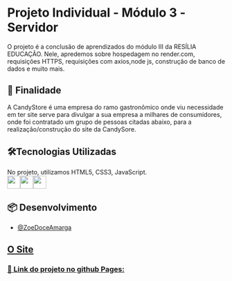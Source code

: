 # Projeto Individual - Módulo 3 -Servidor

O projeto é a conclusão de aprendizados do módulo III da RESÍLIA EDUCAÇÃO. Nele, apredemos sobre hospedagem no render.com, requisições HTTPS, requisições com axios,node js, construção de banco de dados e muito mais. 

<h2> 🚀 Finalidade </h2>
A CandyStore é uma empresa do ramo gastronômico onde viu necessidade em ter site serve para divulgar a sua empresa a milhares de consumidores, onde foi contratado um grupo de pessoas citadas abaixo, para a realização/construção do site da CandySore.

<h2>🛠️Tecnologias Utilizadas </h2>
No projeto, utilizamos HTML5, CSS3, JavaScript.
<div style="display:flex;flex-direction:row">
<img src="https://user-images.githubusercontent.com/65381107/196037267-fecea9a3-707c-4593-b8f2-5312e5460226.png" style=" width:30px;cursor:default">
<img src="https://user-images.githubusercontent.com/65381107/196037366-644f5ea7-3d70-4842-9e71-d44dd1788a0f.png" style=" width:30px;cursor:default">
<img src="https://user-images.githubusercontent.com/65381107/196037868-0db149ff-301a-4162-a36a-73577f5c4302.png" style=" width:30px;cursor:default">
</div>
<h2> 📦 Desenvolvimento</h2>
<ul>
  <li><a href="https://github.com/ZoeDoceAmarga">@ZoeDoceAmarga</li>
</ul>

<h2> O Site </h2>





<h3>📌 Link do projeto no github Pages: <a href=" "> </h3>
